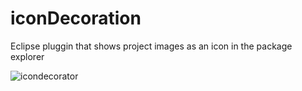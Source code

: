 iconDecoration
==============

Eclipse pluggin that shows project images as an icon in the package explorer

![icondecorator](http://dasoft.ch/icondecorator/img.png)

